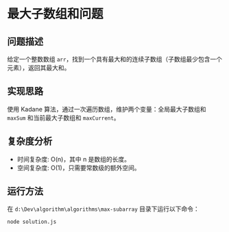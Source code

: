 # 最大子数组和问题

## 问题描述
给定一个整数数组 `arr`，找到一个具有最大和的连续子数组（子数组最少包含一个元素），返回其最大和。

## 实现思路
使用 Kadane 算法，通过一次遍历数组，维护两个变量：全局最大子数组和 `maxSum` 和当前最大子数组和 `maxCurrent`。

## 复杂度分析
- 时间复杂度: O(n)，其中 n 是数组的长度。
- 空间复杂度: O(1)，只需要常数级的额外空间。

## 运行方法
在 `d:\Dev\algorithm\algorithms\max-subarray` 目录下运行以下命令：
```bash
node solution.js